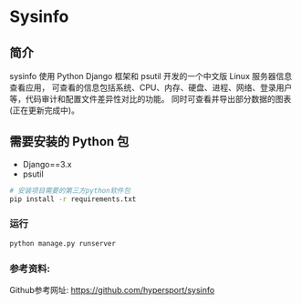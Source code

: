 # Sysinfo
## 简介
sysinfo 使用 Python Django 框架和 psutil 开发的一个中文版 Linux 服务器信息查看应用，
可查看的信息包括系统、CPU、内存、硬盘、进程、网络、登录用户等，代码审计和配置文件差异性对比的功能。
同时可查看并导出部分数据的图表(正在更新完成中)。

## 需要安装的 Python 包
- Django==3.x
- psutil
```bash
# 安装项目需要的第三方python软件包
pip install -r requirements.txt
```

### 运行
```bash
python manage.py runserver
```
### 参考资料: 
Github参考网址: https://github.com/hypersport/sysinfo